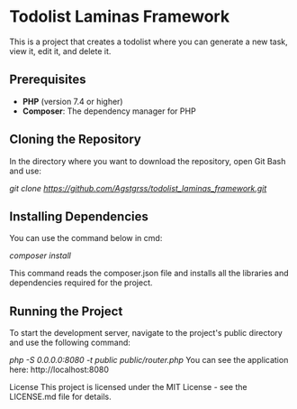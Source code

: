 # Todolist Laminas Framework

This is a project that creates a todolist where you can generate a new task, view it, edit it, and delete it.

## Prerequisites

- **PHP** (version 7.4 or higher)
- **Composer**: The dependency manager for PHP

## Cloning the Repository

In the directory where you want to download the repository, open Git Bash and use:

*git clone https://github.com/Agstgrss/todolist_laminas_framework.git*

## Installing Dependencies

You can use the command below in cmd:

*composer install*

This command reads the composer.json file and installs all the libraries and dependencies required for the project.

## Running the Project
To start the development server, navigate to the project's public directory and use the following command:

*php -S 0.0.0.0:8080 -t public public/router.php*
You can see the application here: http://localhost:8080

License
This project is licensed under the MIT License - see the LICENSE.md file for details.
